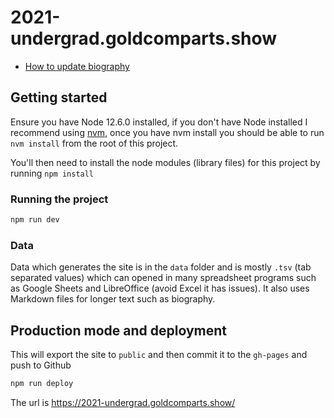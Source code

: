 # 2021-undergrad.goldcomparts.show

- [How to update biography](https://github.com/aubergene/2020.goldcomparts.show/blob/master/HOW_TO_UPDATE.md)

## Getting started

Ensure you have Node 12.6.0 installed, if you don't have Node installed I recommend using [nvm](https://github.com/nvm-sh/nvm), once you have nvm install you should be able to run `nvm install` from the root of this project.

You'll then need to install the node modules (library files) for this project by running `npm install`

### Running the project

```bash
npm run dev
```

### Data

Data which generates the site is in the `data` folder and is mostly `.tsv` (tab separated values) which can opened in many spreadsheet programs such as Google Sheets and LibreOffice (avoid Excel it has issues). It also uses Markdown files for longer text such as biography.

## Production mode and deployment

This will export the site to `public` and then commit it to the `gh-pages` and push to Github

```bash
npm run deploy
```

The url is https://2021-undergrad.goldcomparts.show/
